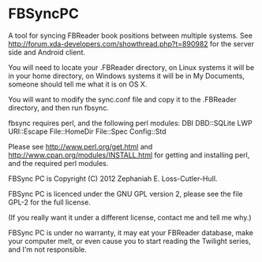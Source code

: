 FBSyncPC
========

A tool for syncing FBReader book positions between multiple systems.  See
http://forum.xda-developers.com/showthread.php?t=890982 for the server side and
Android client.

You will need to locate your .FBReader directory, on Linux systems it will be
in your home directory, on Windows systems it will be in My Documents, someone
should tell me what it is on OS X.

You will want to modify the sync.conf file and copy it to the .FBReader
directory, and then run fbsync.

fbsync requires perl, and the following perl modules:
DBI
DBD::SQLite
LWP
URI::Escape
File::HomeDir
File::Spec
Config::Std

Please see http://www.perl.org/get.html and
http://www.cpan.org/modules/INSTALL.html for getting and installing perl, and
the required perl modules.


FBSync PC is Copyright (C) 2012 Zephaniah E. Loss-Cutler-Hull.

FBSync PC is licenced under the GNU GPL version 2, please see the file GPL-2
for the full license.

(If you really want it under a different license, contact me and tell me why.)

FBSync PC is under no warranty, it may eat your FBReader database, make your
computer melt, or even cause you to start reading the Twilight series, and I'm
not responsible.
